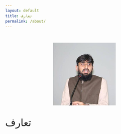 ```yaml
---
layout: default
title: تعارف
permalink: /about/
---
```


<div class="row">
    <div class="col-md-2">
    </div>
    <div class="col-md-8">
        <div style="text-align: center; padding-top:30px">
            <img class="profile-picture" src="/assets/profile.jpg" width="200px">
        </div>
        <p style="font-size:2rem;">
            تعارف
        </p>
    </div>
    <div class="col-md-1">
    </div>
</div>